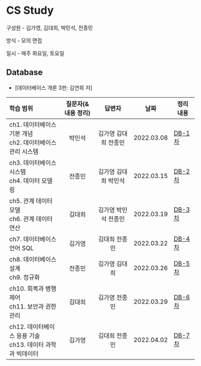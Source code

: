 # **CS Study**

구성원 - 김가영, 김대희, 박민석, 전종민

방식 - 모의 면접

일시 - 매주 화요일, 토요일

## **Database**

- [데이터베이스 개론 3판: 김연희 저]

| 학습 범위 | 질문자(& 내용 정리) |      답변자      |    날짜    | 정리 내용 |
| :-------- | :-----------------: | :--------------: | :--------: | --------- |
| ch1. 데이터베이스 기본 개념 </br> ch2. 데이터베이스 관리 시스템   | 박민석 | 김가영 김대희 전종민 | 2022.03.08 | [DB-1차](https://github.com/cs-breaker/cs-study/blob/main/Database/20220308-DB-1.md) |
| ch3. 데이터베이스 시스템 </br> ch4. 데이터 모델링   | 전종민 | 김가영 김대희 박민석 | 2022.03.15 | [DB-2차](https://github.com/cs-breaker/cs-study/blob/main/Database/20220315-DB-2.md) |
| ch5. 관계 데이터 모델 </br> ch6. 관계 데이터 연산   | 김대희 | 김가영 박민석 전종민 | 2022.03.19 | [DB-3차](https://github.com/cs-breaker/cs-study/blob/main/Database/20220319-DB-3.md) |
| ch7. 데이터베이스 언어 SQL  | 김가영 | 김대희 전종민 | 2022.03.22 | [DB-4차](https://github.com/cs-breaker/cs-study/blob/main/Database/20220322-DB-4.md) |
| ch8. 데이터베이스 설계 </br> ch9. 정규화   | 전종민 | 김가영 김대희 | 2022.03.26 | [DB-5차](https://github.com/cs-breaker/cs-study/blob/main/Database/20220326-DB-5.md) |
| ch10. 회복과 병행 제어 </br> ch11. 보안과 권한관리 | 김대희 | 김가영 전종민 | 2022.03.29 | [DB-6차](https://github.com/cs-breaker/cs-study/blob/main/Database/20220329-DB-6.md) |
| ch12. 데이터베이스 응용 기술 </br> ch13. 데이터 과학과 빅데이터| 김가영 | 김대희 전종민 | 2022.04.02 | [DB-7차](https://github.com/cs-breaker/cs-study/blob/main/Database/20220402-DB-7.md) |
